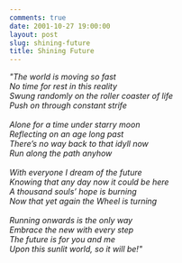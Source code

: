 ```yaml
---
comments: true
date: 2001-10-27 19:00:00
layout: post
slug: shining-future
title: Shining Future
---
```


*"The world is moving so fast<br/>
No time for rest in this reality<br/>
Swung randomly on the roller coaster of life<br/>
Push on through constant strife<br/><br/>
Alone for a time under starry moon<br/>
Reflecting on an age long past<br/>
There’s no way back to that idyll now<br/>
Run along the path anyhow<br/><br/>
With everyone I dream of the future<br/>
Knowing that any day now it could be here<br/>
A thousand souls’ hope is burning<br/>
Now that yet again the Wheel is turning<br/><br/>
Running onwards is the only way<br/>
Embrace the new with every step<br/>
The future is for you and me<br/>
Upon this sunlit world, so it will be!"*
